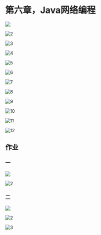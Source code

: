 # 第六章，Java网络编程

![](D:\桌面\后端\进阶作业图片\第六章\笔记\1.jpg)

![2](D:\桌面\后端\进阶作业图片\第六章\笔记\2.jpg)

![3](D:\桌面\后端\进阶作业图片\第六章\笔记\3.jpg)

![4](D:\桌面\后端\进阶作业图片\第六章\笔记\4.jpg)

![5](D:\桌面\后端\进阶作业图片\第六章\笔记\5.jpg)

![6](D:\桌面\后端\进阶作业图片\第六章\笔记\6.jpg)

![7](D:\桌面\后端\进阶作业图片\第六章\笔记\7.jpg)

![8](D:\桌面\后端\进阶作业图片\第六章\笔记\8.jpg)

![9](D:\桌面\后端\进阶作业图片\第六章\笔记\9.jpg)

![10](D:\桌面\后端\进阶作业图片\第六章\笔记\10.jpg)

![11](D:\桌面\后端\进阶作业图片\第六章\笔记\11.jpg)

![12](D:\桌面\后端\进阶作业图片\第六章\笔记\12.jpg)



## 作业

### 一

![](D:\桌面\后端\进阶作业图片\第六章\一\1.png)

![2](D:\桌面\后端\进阶作业图片\第六章\一\2.png)



### 二

![](D:\桌面\后端\进阶作业图片\第六章\二\1.png)

![2](D:\桌面\后端\进阶作业图片\第六章\二\2.png)

![3](D:\桌面\后端\进阶作业图片\第六章\二\3.png)